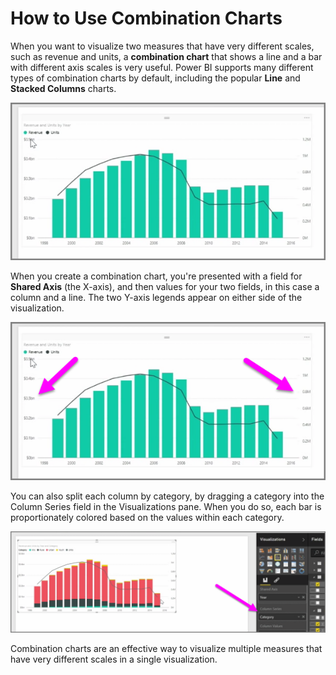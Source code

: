 <properties
   pageTitle="Combination Charts"
   description="Create your first combination chart"
   services="powerbi"
   documentationCenter=""
   authors="davidiseminger"
   manager="mblythe"
   backup=""
   editor=""
   tags=""
   qualityFocus="no"
   qualityDate=""
   featuredVideoId="lnv66cTZ5ho"
   featuredVideoThumb=""
   courseDuration="5m"/>

<tags
   ms.service="powerbi"
   ms.devlang="NA"
   ms.topic="get-started-article"
   ms.tgt_pltfrm="NA"
   ms.workload="powerbi"
   ms.date="09/29/2016"
   ms.author="davidi"/>

# How to Use Combination Charts

When you want to visualize two measures that have very different scales, such as revenue and units, a <bpt id="p1">**</bpt>combination chart<ept id="p1">**</ept> that shows a line and a bar with different axis scales is very useful. Power BI supports many different types of combination charts by default, including the popular <bpt id="p1">**</bpt>Line<ept id="p1">**</ept> and <bpt id="p2">**</bpt>Stacked Columns<ept id="p2">**</ept> charts.

![](media/powerbi-learning-3-3-create-combination-charts/3-3_1.png)

When you create a combination chart, you're presented with a field for <bpt id="p1">**</bpt>Shared Axis<ept id="p1">**</ept> (the X-axis), and then values for your two fields, in this case a column and a line. The two Y-axis legends appear on either side of the visualization.

![](media/powerbi-learning-3-3-create-combination-charts/3-3_2.png)

You can also split each column by category, by dragging a category into the Column Series field in the Visualizations pane. When you do so, each bar is proportionately colored based on the values within each category.

![](media/powerbi-learning-3-3-create-combination-charts/3-3_3.png)

Combination charts are an effective way to visualize multiple measures that have very different scales in a single visualization.
